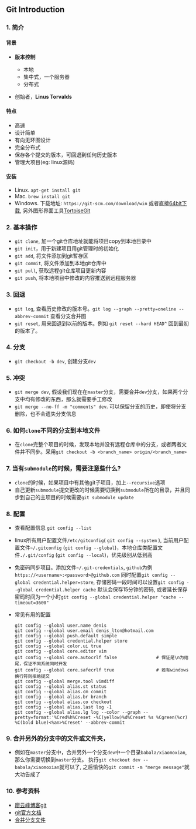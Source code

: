 ## Git Introduction

### 1. 简介

#### 背景

  + **版本控制**

    + 本地
    + 集中式，一个服务器
    + 分布式

  + 创始者，**Linus Torvalds**

#### 特点

  + 高速
  + 设计简单
  + 有向无环图设计
  + 完全分布式
  + 保存各个提交的版本，可回退到任何历史版本
  + 管理大项目(eg: linux源码)

#### 安装

  + Linux. `apt-get install git`
  + Mac. `brew install git`
  + Windows. 下载地址: `https://git-scm.com/download/win` 或者直接[64bit下载][git_exe_link], 另外图形界面工具[TortoiseGit][tortoisegit]

### 2. 基本操作

  + `git clone`, 加一个git仓库地址就能将项目copy到本地目录中
  + `git init`，用于新建项目用git管理时的初始化
  + `git add`, 将文件添加到git暂存区
  + `git commit`, 将文件添加到本地git仓库中
  + `git pull`, 获取远程git仓库项目更新内容
  + `git push`, 将本地项目中修改的内容推送到远程服务器

### 3. 回退

  + `git log`, 查看历史修改的版本号。`git log --graph --pretty=oneline --abbrev-commit` 查看分支合并图
  + `git reset`, 用来回退到以前的版本。例如 `git reset --hard HEAD^` 回到最初的版本了。

### 4. 分支

  + `git checkout -b dev`, 创建分支`dev`

### 5. 冲突

  + `git merge dev`, 假设我们现在在`master`分支，需要合并`dev`分支，如果两个分支中均有修改的东西，那么就需要手工修改
  + `git merge --no-ff -m "comments" dev`. 可以保留分支的历史，即使将分支删除，也不会遗失分支信息

### 6. 如何`clone`不同的分支到本地文件

  + 在`clone`完整个项目的时候，发现本地并没有远程仓库中的分支，或者两者文件并不同步。采用`git checkout -b <branch_name> origin/<branch_name>`

### 7. 当有`submodule`的时候，需要注意些什么?

  + `clone`的时候，如果项目中有其他git子项目，加上`--recursive`选项
  + 自己更新`submodule`提交更改的时候需要切换到`submodule`所在的目录，并且同步到自己的主项目的时候需要`git submodule update`

### 8. 配置

  + 查看配置信息 `git config --list`
  + linux所有用户配置文件`/etc/gitconfig`( `git config --system` ), 当前用户配置文件`~/.gitconfig` (`git config --global`)，本地仓库类配置文件`./.git/config` (`git config --local`)，优先级别从低到高
  + 免密码同步项目。添加文件`~/.git-credentials`, `github`为例 `https://<username>:<password>@github.com` 同时配置`git config --global credential.helper=store`, 存储密码一段时间可以设置`git config --global credential.helper cache` 默认会保存15分钟的密码, 或者延长保存密码时间为一个小时`git config --global credential.helper "cache --timeout=3600"`
  + 常见有用的配置

      ```
      git config --global user.name denis
      git config --global user.email denis_lton@hotmail.com
      git config --global push.default simple
      git config --global credential.helper store
      git config --global color.ui true
      git config --global core.editor vim
      git config --global core.autocrlf false               # 保证是\n为结尾，保证不同系统同时开发
      git config --global core.safecrlf true                # 若有windows换行符则拒绝提交
      git config --global merge.tool vimdiff
      git config --global alias.st status
      git config --global alias.cm commit
      git config --global alias.br branch
      git config --global alias.co checkout
      git config --global alias.last log -1
      git config --global alias.lg log --color --graph --pretty=format:'%Cred%h%Creset -%C(yellow)%d%Creset %s %Cgreen(%cr) %C(bold blue)<%an>%Creset' --abbrev-commit
      ```

### 9. 合并另外的分支中的文件或文件夹，


  + 例如在`master`分支中，合并另外一个分支`dev`中一个目录`babala/xiaomoxian`, 那么你需要切换到`master`分支。 执行`git checkout dev -- babala/xiaomoxian`就可以了, 之后愉快的`git commit -m "merge message"`就大功告成了

### 10. 参考资料

  + [廖云峰博客git][1]
  + [git官方文档][2]
  + [合并分支文件][3]


[1]: http://www.liaoxuefeng.com/wiki/0013739516305929606dd18361248578c67b8067c8c017b000
[2]: https://git-scm.com/documentation
[3]: https://ar.al/2891/
[git_exe_link]: https://github.com/git-for-windows/git/releases/download/v2.8.1.windows.1/Git-2.8.1-64-bit.exe
[tortoisegit]: https://tortoisegit.org/
